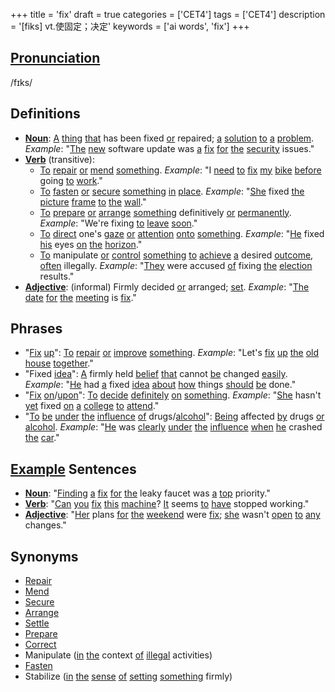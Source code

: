 +++
title = 'fix'
draft = true
categories = ['CET4']
tags = ['CET4']
description = '[fiks] vt.使固定；决定'
keywords = ['ai words', 'fix']
+++

## [Pronunciation](/en/post/pronunciation/)
/fɪks/

## Definitions
- **[Noun](/en/post/noun/)**: [A](/en/post/a/) [thing](/en/post/thing/) [that](/en/post/that/) has been fixed [or](/en/post/or/) repaired; [a](/en/post/a/) [solution](/en/post/solution/) [to](/en/post/to/) [a](/en/post/a/) [problem](/en/post/problem/). _Example_: "[The](/en/post/the/) [new](/en/post/new/) software update was [a](/en/post/a/) [fix](/en/post/fix/) [for](/en/post/for/) [the](/en/post/the/) [security](/en/post/security/) issues."
- **[Verb](/en/post/verb/)** (transitive): 
    - [To](/en/post/to/) [repair](/en/post/repair/) [or](/en/post/or/) [mend](/en/post/mend/) [something](/en/post/something/). _Example_: "I [need](/en/post/need/) [to](/en/post/to/) [fix](/en/post/fix/) [my](/en/post/my/) [bike](/en/post/bike/) [before](/en/post/before/) going [to](/en/post/to/) [work](/en/post/work/)."
    - [To](/en/post/to/) [fasten](/en/post/fasten/) [or](/en/post/or/) [secure](/en/post/secure/) [something](/en/post/something/) [in](/en/post/in/) [place](/en/post/place/). _Example_: "[She](/en/post/she/) fixed [the](/en/post/the/) [picture](/en/post/picture/) [frame](/en/post/frame/) [to](/en/post/to/) [the](/en/post/the/) [wall](/en/post/wall/)."
    - [To](/en/post/to/) [prepare](/en/post/prepare/) [or](/en/post/or/) [arrange](/en/post/arrange/) [something](/en/post/something/) definitively [or](/en/post/or/) [permanently](/en/post/permanently/). _Example_: "We're fixing [to](/en/post/to/) [leave](/en/post/leave/) [soon](/en/post/soon/)."
    - [To](/en/post/to/) [direct](/en/post/direct/) one's [gaze](/en/post/gaze/) [or](/en/post/or/) [attention](/en/post/attention/) [onto](/en/post/onto/) [something](/en/post/something/). _Example_: "[He](/en/post/he/) fixed [his](/en/post/his/) eyes [on](/en/post/on/) [the](/en/post/the/) [horizon](/en/post/horizon/)."
    - [To](/en/post/to/) manipulate [or](/en/post/or/) [control](/en/post/control/) [something](/en/post/something/) [to](/en/post/to/) [achieve](/en/post/achieve/) [a](/en/post/a/) desired [outcome](/en/post/outcome/), [often](/en/post/often/) illegally. _Example_: "[They](/en/post/they/) were accused [of](/en/post/of/) fixing [the](/en/post/the/) [election](/en/post/election/) results."
- **[Adjective](/en/post/adjective/)**: (informal) Firmly decided [or](/en/post/or/) arranged; [set](/en/post/set/). _Example_: "[The](/en/post/the/) [date](/en/post/date/) [for](/en/post/for/) [the](/en/post/the/) [meeting](/en/post/meeting/) is [fix](/en/post/fix/)."

## Phrases
- "[Fix](/en/post/fix/) [up](/en/post/up/)": [To](/en/post/to/) [repair](/en/post/repair/) [or](/en/post/or/) [improve](/en/post/improve/) [something](/en/post/something/). _Example_: "Let's [fix](/en/post/fix/) [up](/en/post/up/) [the](/en/post/the/) [old](/en/post/old/) [house](/en/post/house/) [together](/en/post/together/)."
- "Fixed [idea](/en/post/idea/)": [A](/en/post/a/) firmly held [belief](/en/post/belief/) [that](/en/post/that/) cannot [be](/en/post/be/) changed [easily](/en/post/easily/). _Example_: "[He](/en/post/he/) had [a](/en/post/a/) fixed [idea](/en/post/idea/) [about](/en/post/about/) [how](/en/post/how/) things [should](/en/post/should/) [be](/en/post/be/) done."
- "[Fix](/en/post/fix/) [on](/en/post/on/)/[upon](/en/post/upon/)": [To](/en/post/to/) [decide](/en/post/decide/) [definitely](/en/post/definitely/) [on](/en/post/on/) [something](/en/post/something/). _Example_: "[She](/en/post/she/) hasn't [yet](/en/post/yet/) fixed [on](/en/post/on/) [a](/en/post/a/) [college](/en/post/college/) [to](/en/post/to/) [attend](/en/post/attend/)."
- "[To](/en/post/to/) [be](/en/post/be/) [under](/en/post/under/) [the](/en/post/the/) [influence](/en/post/influence/) [of](/en/post/of/) drugs/[alcohol](/en/post/alcohol/)": [Being](/en/post/being/) affected [by](/en/post/by/) drugs [or](/en/post/or/) [alcohol](/en/post/alcohol/). _Example_: "[He](/en/post/he/) was [clearly](/en/post/clearly/) [under](/en/post/under/) [the](/en/post/the/) [influence](/en/post/influence/) [when](/en/post/when/) [he](/en/post/he/) crashed [the](/en/post/the/) [car](/en/post/car/)."

## [Example](/en/post/example/) Sentences
- **[Noun](/en/post/noun/)**: "[Finding](/en/post/finding/) [a](/en/post/a/) [fix](/en/post/fix/) [for](/en/post/for/) [the](/en/post/the/) leaky faucet was [a](/en/post/a/) [top](/en/post/top/) priority."
- **[Verb](/en/post/verb/)**: "[Can](/en/post/can/) [you](/en/post/you/) [fix](/en/post/fix/) [this](/en/post/this/) [machine](/en/post/machine/)? [It](/en/post/it/) seems [to](/en/post/to/) [have](/en/post/have/) stopped working."
- **[Adjective](/en/post/adjective/)**: "[Her](/en/post/her/) plans [for](/en/post/for/) [the](/en/post/the/) [weekend](/en/post/weekend/) were [fix](/en/post/fix/); [she](/en/post/she/) wasn't [open](/en/post/open/) [to](/en/post/to/) [any](/en/post/any/) changes."

## Synonyms
- [Repair](/en/post/repair/)
- [Mend](/en/post/mend/)
- [Secure](/en/post/secure/)
- [Arrange](/en/post/arrange/)
- [Settle](/en/post/settle/)
- [Prepare](/en/post/prepare/)
- [Correct](/en/post/correct/)
- Manipulate ([in](/en/post/in/) [the](/en/post/the/) context [of](/en/post/of/) [illegal](/en/post/illegal/) activities)
- [Fasten](/en/post/fasten/)
- Stabilize ([in](/en/post/in/) [the](/en/post/the/) [sense](/en/post/sense/) [of](/en/post/of/) [setting](/en/post/setting/) [something](/en/post/something/) firmly)
